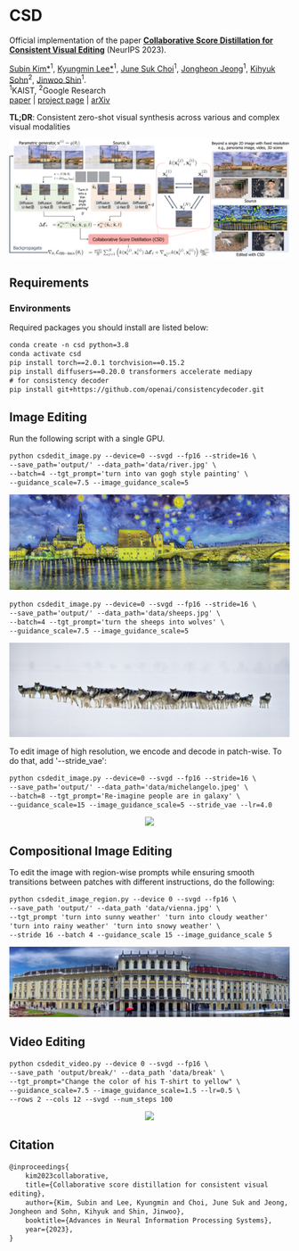 # CSD
Official implementation of the paper **[Collaborative Score Distillation for Consistent Visual Editing](https://subin-kim-cv.github.io/CSD/)** (NeurIPS 2023).

[Subin Kim*](https://subin-kim-cv.github.io/)<sup>1</sup>, 
[Kyungmin Lee*](https://kyungmnlee.github.io/)<sup>1</sup>, 
[June Suk Choi](https://github.com/choi403)<sup>1</sup>, 
[Jongheon Jeong](https://jh-jeong.github.io/)<sup>1</sup>,
[Kihyuk Sohn](https://sites.google.com/site/kihyuksml)<sup>2</sup>,
[Jinwoo Shin](https://alinlab.kaist.ac.kr/shin.html)<sup>1</sup>.  
<sup>1</sup>KAIST, <sup>2</sup>Google Research  
[paper](https://subin-kim-cv.github.io/CSD/resources/kim2023csd.pdf) | [project page](https://subin-kim-cv.github.io/CSD/)
| [arXiv](https://arxiv.org/abs/2307.04787)

**TL;DR**: Consistent zero-shot visual synthesis across various and complex visual modalities

<p align="center">
    <img src=assets/concept_figure.png>
</p>

## Requirements
### Environments
Required packages you should install are listed below:
```
conda create -n csd python=3.8
conda activate csd
pip install torch==2.0.1 torchvision==0.15.2
pip install diffusers==0.20.0 transformers accelerate mediapy
# for consistency decoder
pip install git+https://github.com/openai/consistencydecoder.git
```

## Image Editing 
Run the following script with a single GPU.
```
python csdedit_image.py --device=0 --svgd --fp16 --stride=16 \
--save_path='output/' --data_path='data/river.jpg' \
--batch=4 --tgt_prompt='turn into van gogh style painting' \
--guidance_scale=7.5 --image_guidance_scale=5
```
<p align="center">
    <img src=assets/river_vangogh.png>
</p>

```
python csdedit_image.py --device=0 --svgd --fp16 --stride=16 \
--save_path='output/' --data_path='data/sheeps.jpg' \
--batch=4 --tgt_prompt='turn the sheeps into wolves' \
--guidance_scale=7.5 --image_guidance_scale=5 
```
<p align="center">
    <img src=assets/sheep_wolves.png>
</p>

To edit image of high resolution, we encode and decode in patch-wise. To do that, add '--stride_vae': 

```
python csdedit_image.py --device=0 --svgd --fp16 --stride=16 \
--save_path='output/' --data_path='data/michelangelo.jpeg' \
--batch=8 --tgt_prompt='Re-imagine people are in galaxy' \
--guidance_scale=15 --image_guidance_scale=5 --stride_vae --lr=4.0
```
<p align="center">
    <img src=assets/michelangelo_galaxy.png>
</p>

## Compositional Image Editing
To edit the image with region-wise prompts while ensuring smooth transitions between patches with different instructions, do the following:
```
python csdedit_image_region.py --device 0 --svgd --fp16 \
--save_path 'output/' --data_path 'data/vienna.jpg' \
--tgt_prompt 'turn into sunny weather' 'turn into cloudy weather' 'turn into rainy weather' 'turn into snowy weather' \
--stride 16 --batch 4 --guidance_scale 15 --image_guidance_scale 5
```
<p align="center">
    <img src=assets/region_vienna.png>
</p>


## Video Editing
```
python csdedit_video.py --device 0 --svgd --fp16 \
--save_path 'output/break/' --data_path 'data/break' \
--tgt_prompt="Change the color of his T-shirt to yellow" \
--guidance_scale=7.5 --image_guidance_scale=1.5 --lr=0.5 \
--rows 2 --cols 12 --svgd --num_steps 100 
```
<p align="center">
    <img src=assets/break/outputs.gif width="500"> 
</p>



## Citation
```
@inproceedings{
    kim2023collaborative,
    title={Collaborative score distillation for consistent visual editing},
    author={Kim, Subin and Lee, Kyungmin and Choi, June Suk and Jeong, Jongheon and Sohn, Kihyuk and Shin, Jinwoo},
    booktitle={Advances in Neural Information Processing Systems},
    year={2023},
}
```

